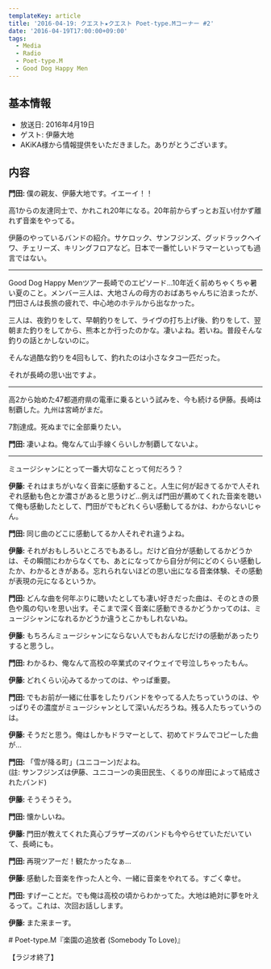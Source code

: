 ```yaml
---
templateKey: article
title: '2016-04-19: クエスト★クエスト Poet-type.Mコーナー #2'
date: '2016-04-19T17:00:00+09:00'
tags:
  - Media
  - Radio
  - Poet-type.M
  - Good Dog Happy Men
---
```

## 基本情報

- 放送日: 2016年4月19日
- ゲスト: 伊藤大地
- AKiKA様から情報提供をいただきました。ありがとうございます。

## 内容

<div class="dialogue">

<p><b class="speaker monden">門田: </b>僕の親友、伊藤大地です。イエーイ！！</p>
<p>高1からの友達同士で、かれこれ20年になる。20年前からずっとお互い付かず離れず音楽をやってる。</p>
<p>伊藤のやっているバンドの紹介。サケロック、サンフジンズ、グッドラックヘイワ、チェリーズ、キリングフロアなど。日本で一番忙しいドラマーといっても過言ではない。</p>

<hr>

<p>Good Dog Happy Menツアー長崎でのエピソード…10年近く前めちゃくちゃ暑い夏のこと。メンバー三人は、大地さんの母方のおばあちゃんちに泊まったが、門田さんは長旅の疲れで、中心地のホテルから出なかった。</p>
<p>三人は、夜釣りをして、早朝釣りをして、ライヴの打ち上げ後、釣りをして、翌朝また釣りをしてから、熊本とか行ったのかな。凄いよね。若いね。普段そんな釣りの話とかしないのに。</p>
<p>そんな過酷な釣りを4回もして、釣れたのは小さなタコ一匹だった。</p>
<p>それが長崎の思い出ですよ。</p>

<hr>

<p>高2から始めた47都道府県の電車に乗るという試みを、今も続ける伊藤。長崎は制覇した。九州は宮崎がまだ。</p>
<p>7割達成。死ぬまでに全部乗りたい。</p>
<p><b class="speaker monden">門田: </b>凄いよね。俺なんて山手線くらいしか制覇してないよ。</p>

<hr>

<p>ミュージシャンにとって一番大切なことって何だろう？</p>
<p><b class="speaker ito">伊藤: </b>それはまちがいなく音楽に感動すること。人生に何が起きてるかで人それぞれ感動も色とか濃さがあると思うけど…例えば門田が薦めてくれた音楽を聴いて俺も感動したとして、門田がでもどれくらい感動してるかは、わからないじゃん。</p>
<p><b class="speaker monden">門田: </b>同じ曲のどこに感動してるか人それぞれ違うよね。</p>
<p><b class="speaker ito">伊藤: </b>それがおもしろいところでもあるし。だけど自分が感動してるかどうかは、その瞬間にわからなくても、あとになってから自分が何にどのくらい感動したか、わかるときがある。忘れられないほどの思い出になる音楽体験、その感動が表現の元になるというか。</p>
<p><b class="speaker monden">門田: </b>どんな曲を何年ぶりに聴いたとしても凄い好きだった曲は、そのときの景色や風の匂いを思い出す。そこまで深く音楽に感動できるかどうかってのは、ミュージシャンになれるかどうか違うとこかもしれないね。</p>

<p><b class="speaker ito">伊藤: </b>もちろんミュージシャンにならない人でもおんなじだけの感動があったりすると思うし。</p>
<p><b class="speaker monden">門田: </b>わかるわ、俺なんて高校の卒業式のマイウェイで号泣しちゃったもん。</p>
<p><b class="speaker ito">伊藤: </b>どれくらい沁みてるかってのは、やっぱ重要。</p>
<p><b class="speaker monden">門田: </b>でもお前が一緒に仕事をしたりバンドをやってる人たちっていうのは、やっぱりその濃度がミュージシャンとして深いんだろうね。残る人たちっていうのは。</p>
<p><b class="speaker ito">伊藤: </b>そうだと思う。俺はしかもドラマーとして、初めてドラムでコピーした曲が…</p>
<p><b class="speaker monden">門田: </b>「雪が降る町」(ユニコーン)だよね。<br>
       (註: サンフジンズは伊藤、ユニコーンの奥田民生、くるりの岸田によって結成されたバンド)</p>
<p><b class="speaker ito">伊藤: </b>そうそうそう。</p>
<p><b class="speaker monden">門田: </b>懐かしいね。</p>
<p><b class="speaker ito">伊藤: </b>門田が教えてくれた真心ブラザーズのバンドも今やらせていただいていて、長崎にも。</p>
<p><b class="speaker monden">門田: </b>再現ツアーだ！観たかったなぁ…</p>
<p><b class="speaker ito">伊藤: </b>感動した音楽を作った人と今、一緒に音楽をやれてる。すごく幸せ。</p>
<p><b class="speaker monden">門田: </b>すげーことだ。でも俺は高校の頃からわかってた。大地は絶対に夢を叶えるって。これは、次回お話しします。</p>
<p><b class="speaker ito">伊藤: </b>また来まーす。</p>

<p class="song"># Poet-type.M『楽園の追放者 (Somebody To Love)』</p>

<p>【ラジオ終了】</p>

</div>

